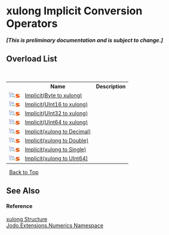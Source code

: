 # xulong&nbsp;Implicit Conversion Operators
 _**\[This is preliminary documentation and is subject to change.\]**_


## Overload List
&nbsp;<table><tr><th></th><th>Name</th><th>Description</th></tr><tr><td>![Public operator](media/puboperator.gif "Public operator")![Static member](media/static.gif "Static member")</td><td><a href="M_Jodo_Extensions_Numerics_xulong_op_Implicit_4">Implicit(Byte to xulong)</a></td><td /></tr><tr><td>![Public operator](media/puboperator.gif "Public operator")![Static member](media/static.gif "Static member")</td><td><a href="M_Jodo_Extensions_Numerics_xulong_op_Implicit_5">Implicit(UInt16 to xulong)</a></td><td /></tr><tr><td>![Public operator](media/puboperator.gif "Public operator")![Static member](media/static.gif "Static member")</td><td><a href="M_Jodo_Extensions_Numerics_xulong_op_Implicit_6">Implicit(UInt32 to xulong)</a></td><td /></tr><tr><td>![Public operator](media/puboperator.gif "Public operator")![Static member](media/static.gif "Static member")</td><td><a href="M_Jodo_Extensions_Numerics_xulong_op_Implicit_7">Implicit(UInt64 to xulong)</a></td><td /></tr><tr><td>![Public operator](media/puboperator.gif "Public operator")![Static member](media/static.gif "Static member")</td><td><a href="M_Jodo_Extensions_Numerics_xulong_op_Implicit">Implicit(xulong to Decimal)</a></td><td /></tr><tr><td>![Public operator](media/puboperator.gif "Public operator")![Static member](media/static.gif "Static member")</td><td><a href="M_Jodo_Extensions_Numerics_xulong_op_Implicit_1">Implicit(xulong to Double)</a></td><td /></tr><tr><td>![Public operator](media/puboperator.gif "Public operator")![Static member](media/static.gif "Static member")</td><td><a href="M_Jodo_Extensions_Numerics_xulong_op_Implicit_2">Implicit(xulong to Single)</a></td><td /></tr><tr><td>![Public operator](media/puboperator.gif "Public operator")![Static member](media/static.gif "Static member")</td><td><a href="M_Jodo_Extensions_Numerics_xulong_op_Implicit_3">Implicit(xulong to UInt64)</a></td><td /></tr></table>&nbsp;
<a href="#xulong&nbsp;implicit-conversion-operators">Back to Top</a>

## See Also


#### Reference
<a href="T_Jodo_Extensions_Numerics_xulong">xulong Structure</a><br /><a href="N_Jodo_Extensions_Numerics">Jodo.Extensions.Numerics Namespace</a><br />